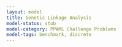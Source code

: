 ```yaml
---
layout: model
title: Genetic Linkage Analysis
model-status: stub
model-category: PPAML Challenge Problems
model-tags: benchmark, discrete
---
```

